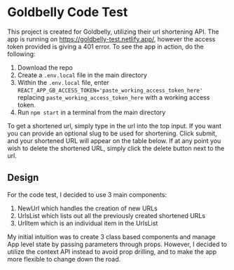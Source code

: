 # Goldbelly Code Test

This project is created for Goldbelly, utilizing their url shortening API. The app is running on https://goldbelly-test.netlify.app/, however the access token provided is giving a 401 error.  To see the app in action, do the following:

1. Download the repo
2. Create a `.env.local` file in the main directory
3. Within the `.env.local` file, enter `REACT_APP_GB_ACCESS_TOKEN='paste_working_access_token_here'` replacing `paste_working_access_token_here` with a working access token.
4. Run `npm start` in a terminal from the main directory

To get a shortened url, simply type in the url into the top input. If you want you can provide an optional slug to be used for shortening. Click submit, and your shortened URL will appear on the table below. If at any point you wish to delete the shortened URL, simply click the delete button next to the url.

## Design

For the code test, I decided to use 3 main components:

1. NewUrl which handles the creation of new URLs
2. UrlsList which lists out all the previously created shortened URLs
3. UrlItem which is an individual item in the UrlsList

My initial intuition was to create 3 class based components and manage App level state by passing parameters through props. However, I decided to utilize the context API instead to avoid prop drilling, and to make the app more flexible to change down the road.
